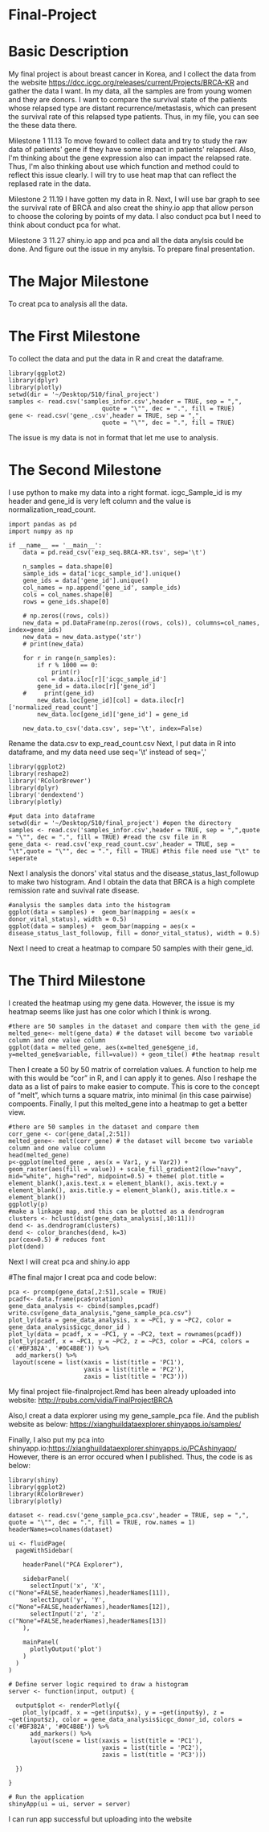 # Final-Project
# Basic Description
My final project is about breast cancer in Korea, and I collect the data from the website https://dcc.icgc.org/releases/current/Projects/BRCA-KR and gather the data I want.
In my data, all the samples are from young women and they are donors. I want to compare the survival state of the patients whose relapsed type are distant recurrence/metastasis, which can present the survival rate of this relapsed type patients. Thus, in my file, you can see the these data there. 

Milestone 1 11.13
To move foward to collect data and try to study the raw data of patients' gene if they have some impact in patients' relapsed. Also, I'm thinking about the gene expression also can impact the relapsed rate. Thus, I'm also thinking about use which function and method could to reflect this issue clearly. I will try to use heat map that can reflect the replased rate in the data.

Milestone 2 11.19
I have gotten my data in R. Next, I will use bar graph to see the survival rate of BRCA and also creat the shiny.io app that allow person to choose the coloring by points of my data. I also conduct pca but I need to think about conduct pca for what. 

Milestone 3 11.27
shiny.io app and pca and all the data anylsis could be done. And figure out the issue in my anylsis. To prepare final presentation. 

# The Major Milestone
To creat pca to analysis all the data.

# The First Milestone
To collect the data and put the data in R and creat the dataframe.
```{r}
library(ggplot2)
library(dplyr)
library(plotly)
setwd(dir = '~/Desktop/510/final_project')
samples <- read.csv('samples_infor.csv',header = TRUE, sep = ",", 
                          quote = "\"", dec = ".", fill = TRUE)
gene <- read.csv('gene_.csv',header = TRUE, sep = ",", 
                          quote = "\"", dec = ".", fill = TRUE)
```
The issue is my data is not in format that let me use to analysis.

# The Second Milestone
I use python to make my data into a right format. icgc_Sample_id is my header and gene_id is very left column and the value is normalization_read_count.

```{r}
import pandas as pd
import numpy as np

if __name__ == '__main__':
	data = pd.read_csv('exp_seq.BRCA-KR.tsv', sep='\t')

	n_samples = data.shape[0]
	sample_ids = data['icgc_sample_id'].unique()
	gene_ids = data['gene_id'].unique()
	col_names = np.append('gene_id', sample_ids)
	cols = col_names.shape[0]
	rows = gene_ids.shape[0]

	# np.zeros((rows, cols))
	new_data = pd.DataFrame(np.zeros((rows, cols)), columns=col_names, index=gene_ids)
	new_data = new_data.astype('str')
	# print(new_data)

	for r in range(n_samples):
	    if r % 1000 == 0:
	        print(r)
	    col = data.iloc[r]['icgc_sample_id']
	    gene_id = data.iloc[r]['gene_id']
	#     print(gene_id)
	    new_data.loc[gene_id][col] = data.iloc[r]['normalized_read_count']
	    new_data.loc[gene_id]['gene_id'] = gene_id

	new_data.to_csv('data.csv', sep='\t', index=False)
```
Rename the data.csv to exp_read_count.csv
Next, I put data in R into dataframe, and my data need use seq='\t' instead of seq=','
```{r} 
library(ggplot2)
library(reshape2)
library('RColorBrewer')
library(dplyr)
library('dendextend')
library(plotly)

#put data into dataframe
setwd(dir = '~/Desktop/510/final_project') #open the directory
samples <- read.csv('samples_infor.csv',header = TRUE, sep = ",",quote = "\"", dec = ".", fill = TRUE) #read the csv file in R
gene_data <- read.csv('exp_read_count.csv',header = TRUE, sep = "\t",quote = "\"", dec = ".", fill = TRUE) #this file need use "\t" to seperate
```
Next I analysis the donors' vital status and the disease_status_last_followup to make two histogram. And I obtain the data that BRCA is a high complete remission rate and suvival rate disease.
```{r}
#analysis the samples data into the histogram
ggplot(data = samples) +  geom_bar(mapping = aes(x = donor_vital_status), width = 0.5)
ggplot(data = samples) +  geom_bar(mapping = aes(x = disease_status_last_followup, fill = donor_vital_status), width = 0.5)
```
Next I need to creat a heatmap to compare 50 samples with their gene_id.

# The Third Milestone
I created the heatmap using my gene data. However, the issue is my heatmap seems like just has one color which I think is wrong.
```{r}
#there are 50 samples in the dataset and compare them with the gene_id
melted_gene<- melt(gene_data) # the dataset will become two variable column and one value column
ggplot(data = melted_gene, aes(x=melted_gene$gene_id, y=melted_gene$variable, fill=value)) + geom_tile() #the heatmap result
```
Then I create a 50 by 50 matrix of correlation values. A function to help me with this would be “cor” in R, and I can apply it to genes. Also I reshape the data as a list of pairs to make easier to compute. This is core to the concept of “melt”, which turns a square matrix, into minimal (in this case pairwise) compoents. Finally, I put this melted_gene into a heatmap to get a better view.

```{r}
#there are 50 samples in the dataset and compare them
corr_gene <- cor(gene_data[,2:51])
melted_gene<- melt(corr_gene) # the dataset will become two variable column and one value column
head(melted_gene)
p<-ggplot(melted_gene , aes(x = Var1, y = Var2)) + geom_raster(aes(fill = value)) + scale_fill_gradient2(low="navy", mid="white", high="red", midpoint=0.5) + theme( plot.title = element_blank(),axis.text.x = element_blank(), axis.text.y = element_blank(), axis.title.y = element_blank(), axis.title.x = element_blank())
ggplotly(p)
#make a linkage map, and this can be plotted as a dendrogram
clusters <- hclust(dist(gene_data_analysis[,10:11]))
dend <- as.dendrogram(clusters)
dend <- color_branches(dend, k=3)
par(cex=0.5) # reduces font
plot(dend)
```
Next I will creat pca and shiny.io app

#The final major
I creat pca and code below:

```{r}
pca <- prcomp(gene_data[,2:51],scale = TRUE)
pcadf<- data.frame(pca$rotation)
gene_data_analysis <- cbind(samples,pcadf)
write.csv(gene_data_analysis,"gene_sample_pca.csv")
plot_ly(data = gene_data_analysis, x = ~PC1, y = ~PC2, color = gene_data_analysis$icgc_donor_id )
plot_ly(data = pcadf, x = ~PC1, y = ~PC2, text = rownames(pcadf))
plot_ly(pcadf, x = ~PC1, y = ~PC2, z = ~PC3, color = ~PC4, colors = c('#BF382A', '#0C4B8E')) %>%
  add_markers() %>%
 layout(scene = list(xaxis = list(title = 'PC1'),
                     yaxis = list(title = 'PC2'),
                     zaxis = list(title = 'PC3')))
```

My final project file-finalproject.Rmd has been already uploaded into website:
http://rpubs.com/vidia/FinalProjectBRCA

Also,I creat a data explorer using my gene_sample_pca file. And the publish website as below:
https://xianghuildataexplorer.shinyapps.io/samples/

Finally, I also put my pca into shinyapp.io:https://xianghuildataexplorer.shinyapps.io/PCAshinyapp/
However, there is an error occured when I published. Thus, the code is as below:

```{r}
library(shiny)
library(ggplot2)
library(RColorBrewer)
library(plotly)

dataset <- read.csv('gene_sample_pca.csv',header = TRUE, sep = ",", quote = "\"", dec = ".", fill = TRUE, row.names = 1)
headerNames=colnames(dataset)

ui <- fluidPage(
  pageWithSidebar(
    
    headerPanel("PCA Explorer"),
    
    sidebarPanel(
      selectInput('x', 'X', c("None"=FALSE,headerNames),headerNames[11]),
      selectInput('y', 'Y', c("None"=FALSE,headerNames),headerNames[12]),
      selectInput('z', 'z', c("None"=FALSE,headerNames),headerNames[13])
    ),
    
    mainPanel(
      plotlyOutput('plot')
    )
  )
)

# Define server logic required to draw a histogram
server <- function(input, output) {
  
  output$plot <- renderPlotly({
    plot_ly(pcadf, x = ~get(input$x), y = ~get(input$y), z = ~get(input$z), color = gene_data_analysis$icgc_donor_id, colors = c('#BF382A', '#0C4B8E')) %>%
      add_markers() %>%
      layout(scene = list(xaxis = list(title = 'PC1'),
                          yaxis = list(title = 'PC2'),
                          zaxis = list(title = 'PC3')))
    
  })
  
}

# Run the application 
shinyApp(ui = ui, server = server)
```
I can run app successful but uploading into the website




